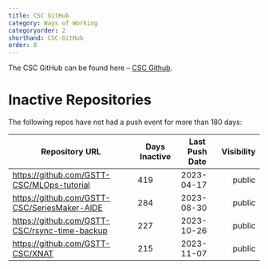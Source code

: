 ```yaml
---
title: CSC GitHub
category: Ways of Working
categoryorder: 2
shorthand: CSC-GitHub
order: 8
---
```


The CSC GitHub can be found here – <a href="https://github.com/GSTT-CSC/">CSC Github</a>.

# Inactive Repositories

The following repos have not had a push event for more than 180 days:

| Repository URL | Days Inactive | Last Push Date | Visibility |
| --- | --- | --- | ---: |
| https://github.com/GSTT-CSC/MLOps-tutorial | 419 | 2023-04-17 | public |
| https://github.com/GSTT-CSC/SeriesMaker-AIDE | 284 | 2023-08-30 | public |
| https://github.com/GSTT-CSC/rsync-time-backup | 227 | 2023-10-26 | public |
| https://github.com/GSTT-CSC/XNAT | 215 | 2023-11-07 | public |
